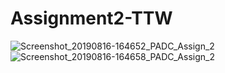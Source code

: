 # Assignment2-TTW
![Screenshot_20190816-164652_PADC_Assign_2](https://user-images.githubusercontent.com/47914132/63163243-ec889e00-c04a-11e9-842a-b1f1a91df1ad.jpg)
![Screenshot_20190816-164658_PADC_Assign_2](https://user-images.githubusercontent.com/47914132/63163391-45f0cd00-c04b-11e9-9172-f701e3c05c40.jpg)

